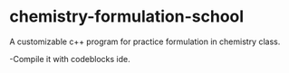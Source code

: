 # chemistry-formulation-school
A customizable c++ program for practice formulation in chemistry class.

-Compile it with codeblocks ide.
